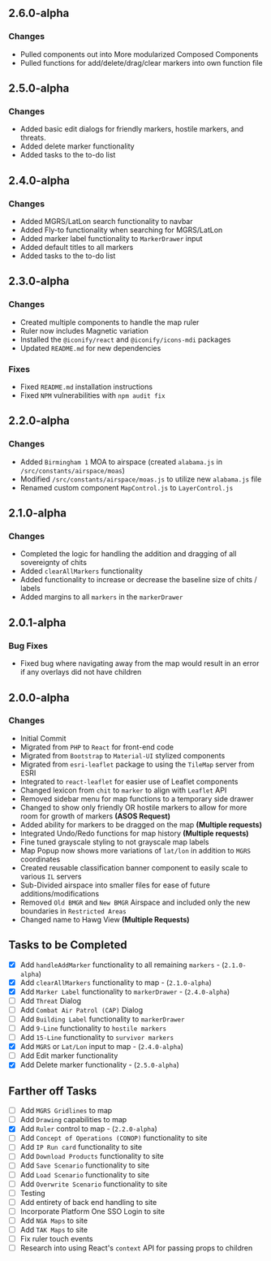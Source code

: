 ## 2.6.0-alpha
### Changes
* Pulled components out into More modularized Composed Components
* Pulled functions for add/delete/drag/clear markers into own function file

## 2.5.0-alpha
### Changes
* Added basic edit dialogs for friendly markers, hostile markers, and threats.
* Added delete marker functionality
* Added tasks to the to-do list

## 2.4.0-alpha
### Changes
* Added MGRS/LatLon search functionality to navbar
* Added Fly-to functionality when searching for MGRS/LatLon
* Added marker label functionality to `MarkerDrawer` input
* Added default titles to all markers
* Added tasks to the to-do list

## 2.3.0-alpha
### Changes
* Created multiple components to handle the map ruler
* Ruler now includes Magnetic variation
* Installed the `@iconify/react` and `@iconify/icons-mdi` packages
* Updated `README.md` for new dependencies

### Fixes
* Fixed `README.md` installation instructions
* Fixed `NPM` vulnerabilities with `npm audit fix`

## 2.2.0-alpha
### Changes
* Added `Birmingham 1` MOA to airspace (created `alabama.js` in `/src/constants/airspace/moas`)
* Modified `/src/constants/airspace/moas.js` to utilize new `alabama.js` file
* Renamed custom component `MapControl.js` to `LayerControl.js`

## 2.1.0-alpha
### Changes
* Completed the logic for handling the addition and dragging of all sovereignty of chits
* Added `clearAllMarkers` functionality
* Added functionality to increase or decrease the baseline size of chits / labels
* Added margins to all `markers` in the `markerDrawer`

## 2.0.1-alpha
### Bug Fixes
* Fixed bug where navigating away from the map would result in an error if any overlays did not have children

## 2.0.0-alpha
### Changes
* Initial Commit
* Migrated from `PHP` to `React` for front-end code
* Migrated from `Bootstrap` to `Material-UI` stylized components
* Migrated from `esri-leaflet` package to using the `TileMap` server from ESRI
* Integrated to `react-leaflet` for easier use of Leaflet components
* Changed lexicon from `chit` to `marker` to align with `Leaflet` API
* Removed sidebar menu for map functions to a temporary side drawer
* Changed to show only friendly OR hostile markers to allow for more room for growth of markers **(ASOS Request)**
* Added ability for markers to be dragged on the map **(Multiple requests)**
* Integrated Undo/Redo functions for map history **(Multiple requests)**
* Fine tuned grayscale styling to not grayscale map labels
* Map Popup now shows more variations of `lat/lon` in addition to `MGRS` coordinates
* Created reusable classification banner component to easily scale to various `IL` servers
* Sub-Divided airspace into smaller files for ease of future additions/modifications
* Removed `Old BMGR` and `New BMGR` Airspace and included only the new boundaries in `Restricted Areas`
* Changed name to Hawg View **(Multiple Requests)**

## Tasks to be Completed
- [x] Add `handleAddMarker` functionality to all remaining `markers` - (`2.1.0-alpha`)
- [x] Add `clearAllMarkers` functionality to map - (`2.1.0-alpha`)
- [x] Add `Marker Label` functionality to `markerDrawer` - (`2.4.0-alpha`)
- [ ] Add `Threat` Dialog
- [ ] Add `Combat Air Patrol (CAP)` Dialog
- [ ] Add `Building Label` functionality to `markerDrawer`
- [ ] Add `9-Line` functionality to `hostile markers`
- [ ] Add `15-Line` functionality to `survivor markers`
- [x] Add `MGRS` or `Lat/Lon` input to map - (`2.4.0-alpha`)
- [ ] Add Edit marker functionality
- [x] Add Delete marker functionality - (`2.5.0-alpha`)

## Farther off Tasks
- [ ] Add `MGRS Gridlines` to map
- [ ] Add `Drawing` capabilities to map
- [x] Add `Ruler` control to map - (`2.2.0-alpha`)
- [ ] Add `Concept of Operations (CONOP)` functionality to site
- [ ] Add `IP Run card` functionality to site
- [ ] Add `Download Products` functionality to site
- [ ] Add `Save Scenario` functionality to site
- [ ] Add `Load Scenario` functionality to site
- [ ] Add `Overwrite Scenario` functionality to site
- [ ] Testing
- [ ] Add entirety of back end handling to site
- [ ] Incorporate Platform One SSO Login to site
- [ ] Add `NGA Maps` to site
- [ ] Add `TAK Maps` to site
- [ ] Fix ruler touch events
- [ ] Research into using React's `context` API for passing props to children